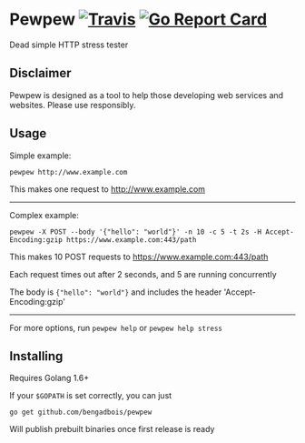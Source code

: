 # Pewpew [![Travis](https://img.shields.io/travis/bengadbois/pewpew.svg?branch=master)](https://travis-ci.org/bengadbois/pewpew) [![Go Report Card](https://goreportcard.com/badge/github.com/bengadbois/pewpew)](https://goreportcard.com/report/github.com/bengadbois/pewpew)

Dead simple HTTP stress tester

## Disclaimer
Pewpew is designed as a tool to help those developing web services and websites. Please use responsibly.

## Usage
Simple example:
```
pewpew http://www.example.com
```
This makes one request to http://www.example.com

---

Complex example:
```
pewpew -X POST --body '{"hello": "world"}' -n 10 -c 5 -t 2s -H Accept-Encoding:gzip https://www.example.com:443/path
```
This makes 10 POST requests to https://www.example.com:443/path

Each request times out after 2 seconds, and 5 are running concurrently

The body is `{"hello": "world"}` and includes the header 'Accept-Encoding:gzip'

---

For more options, run `pewpew help` or `pewpew help stress`

## Installing
Requires Golang 1.6+

If your `$GOPATH` is set correctly, you can just

```go get github.com/bengadbois/pewpew```

Will publish prebuilt binaries once first release is ready
